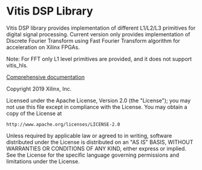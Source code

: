 # Vitis DSP Library

Vitis DSP library provides implementation of different L1/L2/L3 primitives for digital signal processing. Current version only provides implementation of Discrete Fourier Transform using Fast Fourier Transform algorithm for acceleration on Xilinx FPGAs. 

Note: For FFT only L1 level primitives are provided, and it does not support vitis_hls.

[Comprehensive documentation](https://xilinx.github.io/Vitis_Libraries/dsp/)

Copyright 2019 Xilinx, Inc.

Licensed under the Apache License, Version 2.0 (the "License");
you may not use this file except in compliance with the License.
You may obtain a copy of the License at

    http://www.apache.org/licenses/LICENSE-2.0

Unless required by applicable law or agreed to in writing, software
distributed under the License is distributed on an "AS IS" BASIS,
WITHOUT WARRANTIES OR CONDITIONS OF ANY KIND, either express or implied.
See the License for the specific language governing permissions and
limitations under the License.
